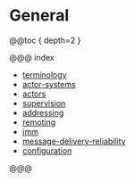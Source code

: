 # General

@@toc { depth=2 }

@@@ index

* [terminology](terminology.md)
* [actor-systems](actor-systems.md)
* [actors](actors.md)
* [supervision](supervision.md)
* [addressing](addressing.md)
* [remoting](remoting.md)
* [jmm](jmm.md)
* [message-delivery-reliability](message-delivery-reliability.md)
* [configuration](configuration.md)

@@@